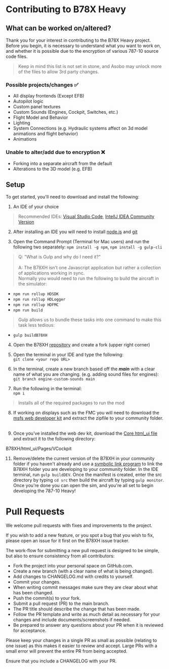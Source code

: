 # Contributing to B78X Heavy

## What can be worked on/altered? 

Thank you for your interest in contributing to the B78X Heavy project. Before you begin, it is necessary to understand what you want to work on, and whether it is possible due to the encryption of various 787-10 source code files. 

> Keep in mind this list is not set in stone, and Asobo may unlock more of the files to allow 3rd party changes. 

### Possible projects/changes ✅
* All display frontends (Except EFB)
* Autopilot logic 
* Custom panel textures
* Custom Sounds (Engines, Cockpit, Switches, etc.)
* Flight Model and Behavior
* Lighting
* System Connections (e.g. Hydraulic systems affect on 3d model animations and flight behavior)
* Animations

### Unable to alter/add due to encryption ❌
* Forking into a separate aircraft from the default
* Alterations to the 3D model (e.g. EFB)

## Setup

To get started, you'll need to download
and install the following: 

1. An IDE of your choice
> Recommended IDEs: [Visual Studio Code](https://code.visualstudio.com/), [IntellJ IDEA Community Version](https://www.jetbrains.com/idea/download/#section=windows)

2. After installing an IDE you will need to install [node.js](https://nodejs.org/en/) and [git](https://git-scm.com/downloads)

3. Open the Command Prompt (Terminal for Mac users) and run the following two separately: 
`npm install -g npm`, `npm install -g gulp-cli`

>Q: "What is Gulp and why do I need it?"<br><br>
>A: The B78XH isn't one Javascript application but rather a collection of applications working in sync.<br>
>Normally you would need to run the following to build the aircraft in the simulator: 

* `npm run rollup HDSDK`
* `npm run rollup HDLogger`
* `npm run rollup HDFMC`
* `npm run build`

>Gulp allows us to bundle these tasks into one command to make this task less tedious:

* `gulp buildB78XH`

4. Open the B78XH [repository](https://github.com/Heavy-Division/B78XH.git) and create a fork (upper right corner)


5. Open the terminal in your IDE and type the following:<br>
 `git clone <your repo URL>`


6. In the terminal, create a new branch based off the ***main*** with a clear name of what you are changing. (e.g. adding sound files for engines):<br>
`git branch engine-custom-sounds main`


7. Run the following in the terminal:<br>
`npm i`
>Installs all of the required packages to run the mod

8. If working on displays such as the FMC you will need to download the [msfs web developer kit](https://github.com/dga711/msfs-webui-devkit) and extract the zipfile to your community folder.<br><br>

9. Once you've installed the web dev kit, download the [Core html_ui file](https://cdn.discordapp.com/attachments/915345919690555412/966878170479476806/Core.zip) and extract it to the following directory:

B78XH/html_ui/Pages/VCockpit

11. Remove/delete the current version of the B78XH in your community folder if you haven't already and use a [symbolic link program](https://schinagl.priv.at/nt/hardlinkshellext/HardLinkShellExt_X64.exe) to link the B78XH folder you are developing to your community folder. In the IDE terminal, run `gulp buildDEV`. Once the manifest is created, enter the src directory by typing `cd src` then build the aircraft by typing `gulp monitor`. Once you're done you can open the sim, and you're all set to begin developing the 787-10 Heavy!

# Pull Requests 
We welcome pull requests with fixes and improvements to the project.

If you wish to add a new feature, or you spot a bug that you wish to fix, please open an issue for it first on the B78XH issue tracker.

The work-flow for submitting a new pull request is designed to be simple, but also to ensure consistency from all contributors:

* Fork the project into your personal space on GitHub.com.
* Create a new branch (with a clear name of what is being changed).
* Add changes to CHANGELOG.md with credits to yourself.
* Commit your changes. 
* When writing commit messages make sure they are clear about what has been changed.
* Push the commit(s) to your fork.
* Submit a pull request (PR) to the main branch.
* The PR title should describe the change that has been made.
* Follow the PR template and write as much detail as necessary for your changes and include documents/screenshots if needed.
* Be prepared to answer any questions about your PR when it is reviewed for acceptance.

Please keep your changes in a single PR as small as possible (relating to one issue) as this makes it easier to review and accept. Large PRs with a small error will prevent the entire PR from being accepted.

Ensure that you include a CHANGELOG with your PR.
